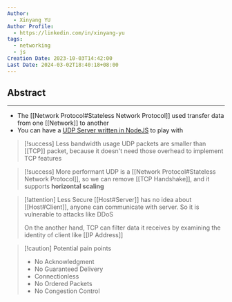 ```yaml
---
Author:
  - Xinyang YU
Author Profile:
  - https://linkedin.com/in/xinyang-yu
tags:
  - networking
  - js
Creation Date: 2023-10-03T14:42:00
Last Date: 2024-03-02T18:40:18+08:00
---
```

## Abstract
---
- The [[Network Protocol#Stateless Network Protocol]] used transfer data from one [[Network]] to another
- You can have a [UDP Server written in NodeJS](https://github.com/hnasr/javascript_playground/blob/master/tcp/udp.js) to play with

>[!success] Less bandwidth usage
> UDP packets are smaller than [[TCP]] packet, because it doesn't need those overhead to implement TCP features

>[!success] More performant
> UDP is a [[Network Protocol#Stateless Network Protocol]], so we can remove [[TCP Handshake]], and it supports **horizontal scaling**

>[!attention] Less Secure
> [[Host#Server]] has no idea about [[Host#Client]], anyone can communicate with server. So it is vulnerable to attacks like DDoS
> 
> On the another hand, TCP can filter data it receives by examining the identity of client like [[IP Address]]

>[!caution] Potential pain points
> - No Acknowledgment 
> - No Guaranteed Delivery
> - Connectionless
> - No Ordered Packets
> - No Congestion Control





